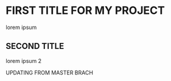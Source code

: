 # FIRST TITLE FOR MY PROJECT
lorem ipsum 

## SECOND TITLE
lorem ipsum 2

UPDATING FROM MASTER BRACH